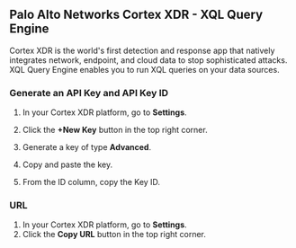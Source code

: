 ## Palo Alto Networks Cortex XDR - XQL Query Engine
Cortex XDR is the world's first detection and response app that natively integrates network, endpoint, and cloud data to stop sophisticated attacks.
XQL Query Engine enables you to run XQL queries on your data sources.

### Generate an API Key and API Key ID

1. In your Cortex XDR platform, go to **Settings**.

2. Click the **+New Key** button in the top right corner.

3. Generate a key of type **Advanced**.

4. Copy and paste the key.

5. From the ID column, copy the Key ID.

### URL
1. In your Cortex XDR platform, go to **Settings**.
2. Click the **Copy URL** button in the top right corner.
